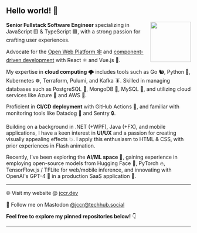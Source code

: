
## Hello world! 👋
  <img align="right" width="110px" src="https://user-images.githubusercontent.com/5132652/164617212-b56e7fb9-da7a-4bc3-99a7-06b672ce9fd5.png">

**Senior Fullstack Software Engineer** specializing in JavaScript 🟨 & TypeScript 🟦, with a strong passion for crafting user experiences.

Advocate for the [Open Web Platform 🕸](https://www.w3.org/wiki/Open_Web_Platform) and [component-driven development](https://www.componentdriven.org/) with React ⚛️ and Vue.js 💚.

My expertise in **cloud computing 🌩️** includes tools such as Go 🐿️, Python 🐍, Kubernetes ☸️, Terraform, Pulumi, and Kafka 🪳. Skilled in managing databases such as PostgreSQL 🐘, MongoDB 🍃, MySQL 🐬, and utilizing cloud services like Azure 💠 and AWS 🔶.

Proficient in **CI/CD deployment** with GitHub Actions 🐙, and familiar with monitoring tools like Datadog 🐶 and Sentry 🔒.

Building on a background in .NET (+WPF), Java (+FX), and mobile applications, I have a keen interest in **UI/UX** and a passion for creating visually appealing effects 💥. I apply this enthusiasm to HTML & CSS, with prior experiences in Flash animation.

Recently, I've been exploring the **AI/ML space 🧠**, gaining experience in employing open-source models from Hugging Face 🤗, PyTorch 🔥, TensorFlow.js / TFLite for web/mobile inference, and innovating with OpenAI's GPT-4 🤖 in a production SaaS application 🚀.

---

🌐 Visit my website @ [jccr.dev](https://jccr.dev)

🐘 Follow me on Mastodon [@jccr@techhub.social](https://techhub.social/@jccr)

**Feel free to explore my pinned repositories below!** 👇

---
